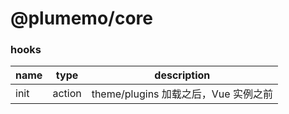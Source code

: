 # @plumemo/core

### hooks

| name | type   | description                          |
| ---- | ------ | ------------------------------------ |
| init | action | theme/plugins 加载之后，Vue 实例之前 |
